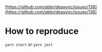 [https://github.com/abbr/deasync/issues/138](https://github.com/abbr/deasync/issues/138)

# How to reproduce

`yarn start` or `yarn jest`
